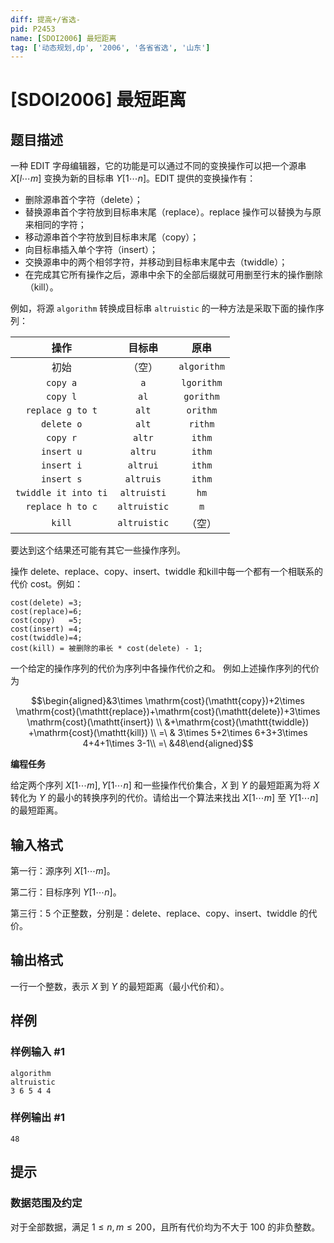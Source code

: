 ```yaml
---
diff: 提高+/省选-
pid: P2453
name: [SDOI2006] 最短距离
tag: ['动态规划,dp', '2006', '各省省选', '山东']
---
```

# [SDOI2006] 最短距离
## 题目描述

一种 EDIT 字母编辑器，它的功能是可以通过不同的变换操作可以把一个源串 $X[l\cdots m]$ 变换为新的目标串 $Y[1\cdots n]$。EDIT 提供的变换操作有：

- 删除源串首个字符（delete）；
- 替换源串首个字符放到目标串末尾（replace）。replace 操作可以替换为与原来相同的字符；
- 移动源串首个字符放到目标串末尾（copy）；
- 向目标串插入单个字符（insert）；
- 交换源串中的两个相邻字符，并移动到目标串末尾中去（twiddle）；
- 在完成其它所有操作之后，源串中余下的全部后缀就可用删至行末的操作删除（kill）。

例如，将源 `algorithm` 转换成目标串 `altruistic` 的一种方法是采取下面的操作序列：

| 操作 | 目标串 | 原串 |
| :----------: | :----------: | :----------: |
| 初始 | （空） | `algorithm` |
| `copy a` | `a` | `lgorithm` |
| `copy l` | `al` | `gorithm` |
| `replace g to t` | `alt` | `orithm` |
| `delete o` | `alt` | `rithm` |
| `copy r` | `altr` | `ithm` |
| `insert u` | `altru` | `ithm` |
| `insert i` | `altrui` | `ithm` |
| `insert s` | `altruis` | `ithm` |
| `twiddle it into ti` | `altruisti` | `hm` |
| `replace h to c` | `altruistic` | `m` |
| `kill` | `altruistic` | （空） |



要达到这个结果还可能有其它一些操作序列。

操作 delete、replace、copy、insert、twiddle 和kill中每一个都有一个相联系的代价 cost。例如：

```plain
cost(delete) =3;
cost(replace)=6;
cost(copy)   =5;
cost(insert) =4;
cost(twiddle)=4;
cost(kill) = 被删除的串长 * cost(delete) - 1;
```

一个给定的操作序列的代价为序列中各操作代价之和。
例如上述操作序列的代价为

$$\begin{aligned}&3\times \mathrm{cost}(\mathtt{copy})+2\times \mathrm{cost}(\mathtt{replace})+\mathrm{cost}(\mathtt{delete})+3\times \mathrm{cost}(\mathtt{insert}) \\ &+\mathrm{cost}(\mathtt{twiddle}) +\mathrm{cost}(\mathtt{kill}) \\
=\ & 3\times 5+2\times 6+3+3\times 4+4+1\times 3-1\\
=\ &48\end{aligned}$$

**编程任务**

给定两个序列 $X[1\cdots m],Y[1\cdots n]$ 和一些操作代价集合，$X$ 到 $Y$ 的最短距离为将 $X$ 转化为 $Y$ 的最小的转换序列的代价。请给出一个算法来找出 $X[1\cdots m]$ 至 $Y[1\cdots n]$ 的最短距离。

## 输入格式

第一行：源序列 $X[1\cdots m]$。

第二行：目标序列 $Y[1\cdots n]$。

第三行：$5$ 个正整数，分别是：delete、replace、copy、insert、twiddle 的代价。

## 输出格式

一行一个整数，表示 $X$ 到 $Y$ 的最短距离（最小代价和）。

## 样例

### 样例输入 #1
```
algorithm
altruistic
3 6 5 4 4
```
### 样例输出 #1
```
48
```
## 提示

### 数据范围及约定

对于全部数据，满足 $1\le n,m\le 200$，且所有代价均为不大于 $100$ 的非负整数。
